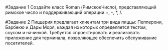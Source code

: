 #Задание 1 Создайте класс Roman (РимскоеЧисло), представляющий римское число и поддерживающий операции +, -, *, /.

#Задание 2 Пиццерия предлагает клиентам три вида пиццы: Пепперони, Барбекю и Дары Моря, каждая из которых определяется тестом, соусом и начинкой. Требуется спроектировать и реализовать приложение для терминала, позволяющее обеспечить обслуживание посетителей.